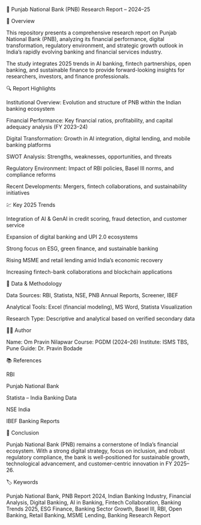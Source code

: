 🏦 Punjab National Bank (PNB) Research Report – 2024–25

📘 Overview

This repository presents a comprehensive research report on Punjab National Bank (PNB), analyzing its financial performance, digital transformation, regulatory environment, and strategic growth outlook in India’s rapidly evolving banking and financial services industry.

The study integrates 2025 trends in AI banking, fintech partnerships, open banking, and sustainable finance to provide forward-looking insights for researchers, investors, and finance professionals.

🔍 Report Highlights

Institutional Overview: Evolution and structure of PNB within the Indian banking ecosystem

Financial Performance: Key financial ratios, profitability, and capital adequacy analysis (FY 2023–24)

Digital Transformation: Growth in AI integration, digital lending, and mobile banking platforms

SWOT Analysis: Strengths, weaknesses, opportunities, and threats

Regulatory Environment: Impact of RBI policies, Basel III norms, and compliance reforms

Recent Developments: Mergers, fintech collaborations, and sustainability initiatives

💹 Key 2025 Trends

Integration of AI & GenAI in credit scoring, fraud detection, and customer service

Expansion of digital banking and UPI 2.0 ecosystems

Strong focus on ESG, green finance, and sustainable banking

Rising MSME and retail lending amid India’s economic recovery

Increasing fintech-bank collaborations and blockchain applications

🧮 Data & Methodology

Data Sources: RBI, Statista, NSE, PNB Annual Reports, Screener, IBEF

Analytical Tools: Excel (financial modeling), MS Word, Statista Visualization

Research Type: Descriptive and analytical based on verified secondary data

🧑‍💼 Author

Name: Om Pravin Nilapwar
Course: PGDM (2024–26)
Institute: ISMS TBS, Pune
Guide: Dr. Pravin Bodade

📚 References

RBI

Punjab National Bank

Statista – India Banking Data

NSE India

IBEF Banking Reports

🏁 Conclusion

Punjab National Bank (PNB) remains a cornerstone of India’s financial ecosystem. With a strong digital strategy, focus on inclusion, and robust regulatory compliance, the bank is well-positioned for sustainable growth, technological advancement, and customer-centric innovation in FY 2025–26.

🏷️ Keywords

Punjab National Bank, PNB Report 2024, Indian Banking Industry, Financial Analysis, Digital Banking, AI in Banking, Fintech Collaboration, Banking Trends 2025, ESG Finance, Banking Sector Growth, Basel III, RBI, Open Banking, Retail Banking, MSME Lending, Banking Research Report
